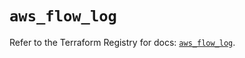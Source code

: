# `aws_flow_log`

Refer to the Terraform Registry for docs: [`aws_flow_log`](https://registry.terraform.io/providers/hashicorp/aws/6.7.0/docs/resources/flow_log).
